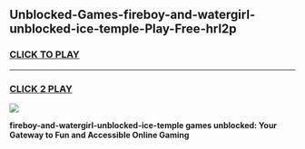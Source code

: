 
## Unblocked-Games-fireboy-and-watergirl-unblocked-ice-temple-Play-Free-hrl2p
<h3>
<a href="https://premium76.site?title=fireboy-and-watergirl-unblocked-ice-temple&ref=19M">CLICK TO PLAY</a></h3>
<hr>

<h3>
<a href="https://premium76.site?title=fireboy-and-watergirl-unblocked-ice-temple&ref=19M">CLICK 2 PLAY</a>
  
</h3>

<a href="https://premium76.site?title=fireboy-and-watergirl-unblocked-ice-temple&ref=19M"><img src="https://clearcache.store/games.png"></a>


**fireboy-and-watergirl-unblocked-ice-temple games unblocked: Your Gateway to Fun and Accessible Online Gaming**
